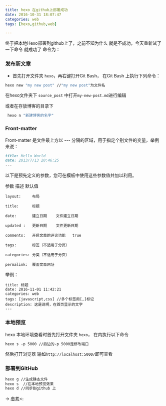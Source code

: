 ```yaml
---
title: hexo 在github上部署成功
date: 2016-10-31 18:07:47
categories: web
tags: [hexo,github,web]

---
```


终于把本地Hexo部署到github上了，之前不知为什么 就是不成功，今天重新试了一下命令 就成功了 命令为：


### 发布新文章

* 首先打开文件夹 `hexo`，再右键打开Git Bash， 在Git Bash 上执行下列命令：

```bash 
hexo new "my new post" //"my new post"为文件名
```

在hexo文件夹下 `source_post` 中打开`my-new-post.md`进行编辑

或者在存放博客的目录下

```bash
 hexo n "新建博客的名字"
```

<!-- more -->

### Front-matter

Front-matter 是文件最上方以 --- 分隔的区域，用于指定个别文件的变量，举例来说：
```markdown
title: Hello World
date: 2013/7/13 20:46:25
---
```
以下是预先定义的参数，您可在模板中使用这些参数值并加以利用。

参数	描述	默认值

```gantt
layout:	    布局	

title:	    标题	

date:	    建立日期	文件建立日期

updated	:	更新日期	文件更新日期

comments:	开启文章的评论功能	true

tags:	    标签（不适用于分页）	

categories:	分类（不适用于分页）	

permalink:	覆盖文章网址	
```

举例：

```dash
title: 标题
date: 2016-11-01 11:42:21
categories: web
tags: [javascript,css] //多个标签用[,]标记
description: 这是说明，在首页显示的文字
---
```
### 本地预览

hexo 本地环境查看时首先打开文件夹 `hexo`， 在内执行以下命令

```markdown
hexo s -p 5000 //后边的-p 5000是修改端口
```
然后打开浏览器 输如`http://localhost:5000/`即可查看

### 部署到GitHub

```bash
hexo g //生成静态文件
hexo s  //在本地预览效果
hexo d //同步到github 上
```


-> [参考](http://blog.csdn.net/qq_15807167/article/details/51601234)<:

